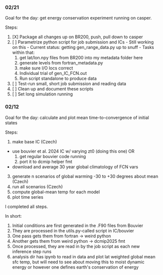 ### 02/21

Goal for the day: get energy conservation experiment running on casper. 

Steps: 
  1. [X] Package all changes up on BR200, push, pull down to casper
  2. [ ] Parametrize python script for job submission and ICs 
    - Still working on this
    - Current status: getting gen_range_data.py up to snuff
    - Tasks within that:
      1. get lat/lon.npy files from BR200 into my metadata folder here
      2. generate levels from fortran_metadata.py
      3. make sure I/O locs correct
      4. Individual trial of gen_IC_FCN.out
      5. Run script standalone to produce data
  3. [ ] Test-run small, short job submission and reading data
  4. [ ] Clean up and document these scripts
  5. [ ] Set long simulation running


### 02/12

Goal for the day: calculate and plot mean time-to-convergence of initial states

Steps: 
1. make base IC (Czech)
  - use bouvier et al. 2024 IC w/ varying zt0 (doing this one) OR 
    1. get regular bouvier code running
    2. port it to dcmip helper fmt
  - download and average 30 year global climatology of FCN vars
3. generate n scenarios of global warming -30 to +30 degrees about mean (Czech)
4. run all scenarios (Czech)
5. compute global-mean temp for each model
6. plot time series

I completed all steps. 

In short: 
1. Initial conditions are first generated in the .F90 files from Bouvier
2. They are processed in the utils.py-called script in IC/bouvier
  1. One pass gets them from fortran -> weird python
  2. Another gets them from weird python -> dcmip2025 fmt
3. Once processed, they are read in by the job script as each new inference step runs
4. analysis dir has ipynb to read in data and plot lat weighted global mean sfc temp, but will need to see about moving this to moist dynamic energy or however one defines earth's conservation of energy